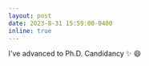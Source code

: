 ```yaml
---
layout: post
date: 2023-8-31 15:59:00-0400
inline: true
---
```


<!-- A simple inline announcement. -->
I've advanced to Ph.D. Candidancy :sparkles: :smile:
